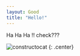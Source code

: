 ```yaml
---
layout: Good
title: "Hello!"
---
```


Ha Ha Ha !! check???

![constructocat](https://octodex.github.com/images/constructocat2.jpg)
{: .center}
